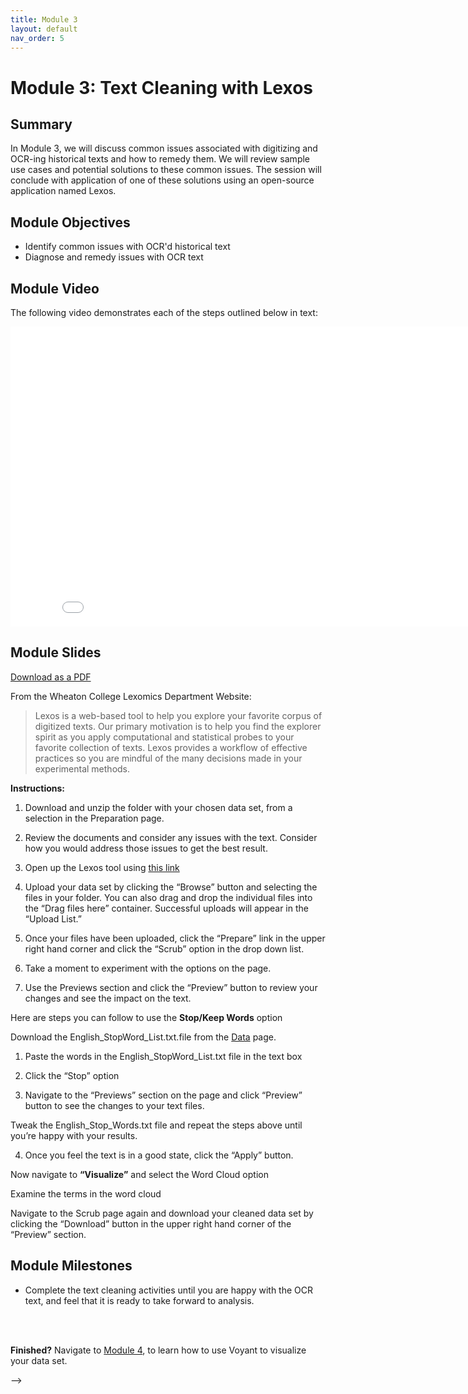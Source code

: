 ```yaml
---
title: Module 3
layout: default
nav_order: 5
---
```


# Module 3: Text Cleaning with Lexos

## Summary 
In Module 3, we will discuss common issues associated with digitizing and OCR-ing historical texts and how to remedy them. We will review sample use cases and potential solutions to these common issues. The session will conclude with application of one of these solutions using an open-source application named Lexos.

## Module Objectives 
- Identify common issues with OCR'd historical text
- Diagnose and remedy issues with OCR text

## Module Video
The following video demonstrates each of the steps outlined below in text:
<iframe height="480" width="853" allowfullscreen frameborder=0 src="Insert URL"></iframe>

## Module Slides
[Download as a PDF]()

From the Wheaton College Lexomics Department Website: 

>Lexos is a web-based tool to help you explore your favorite corpus of digitized texts. Our primary motivation is to help you find the explorer spirit as you apply computational and statistical probes to your favorite collection of texts. Lexos provides a workflow of effective practices so you are mindful of the many decisions made in your experimental methods.

**Instructions:** 

1. Download and unzip the folder with your chosen data set, from a selection in the Preparation page. 

2. Review the documents and consider any issues with the text. Consider how you would address those issues to get the best result. 

3. Open up the Lexos tool using [this link](http://lexos.wheatoncollege.edu/upload) 

4. Upload your data set by clicking the “Browse” button and selecting the files in your folder. You can also drag and drop the individual files into the “Drag files here” container. Successful uploads will appear in the “Upload List.”  

5. Once your files have been uploaded, click the “Prepare” link in the upper right hand corner and click the “Scrub” option in the drop down list. 

6. Take a moment to experiment with the options on the page. 

7. Use the Previews section and click the “Preview” button to review your changes and see the impact on the text. 

Here are steps you can follow to use the **Stop/Keep Words** option 

Download the English_StopWord_List.txt.file from the [Data](data.md) page. 

1. Paste the words in the English_StopWord_List.txt file in the text box 

2. Click the “Stop” option 

3. Navigate to the “Previews” section on the page and click “Preview” button to see the changes to your text files. 

Tweak the English_Stop_Words.txt file and repeat the steps above until you’re happy with your results.  

4. Once you feel the text is in a good state, click the “Apply” button. 

Now navigate to **“Visualize”** and select the Word Cloud option 

Examine the terms in the word cloud 

Navigate to the Scrub page again and download your cleaned data set by clicking the “Download” button in the upper right hand corner of the “Preview” section.

## Module Milestones

- Complete the text cleaning activities until you are happy with the OCR text, and feel that it is ready to take forward to analysis.

<br>
<br>

**Finished?** Navigate to [Module 4](module-4.md), to learn how to use Voyant to visualize your data set. 


-->